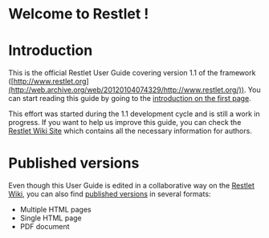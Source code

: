 Welcome to Restlet !
====================

Introduction
============

This is the official Restlet User Guide covering version 1.1 of the
framework
([http://www.restlet.org](http://web.archive.org/web/20120104074329/http://www.restlet.org/)).
You can start reading this guide by going to the [introduction on the
first
page](http://web.archive.org/web/20120104074329/http://wiki.restlet.org/docs_1.1/13-restlet/21-restlet.html "Introduction").

This effort was started during the 1.1 development cycle and is still a
work in progress. If you want to help us improve this guide, you can
check the [Restlet Wiki
Site](http://web.archive.org/web/20120104074329/http://wiki.restlet.org/about/2-restlet.html)
which contains all the necessary information for authors.

Published versions
==================

Even though this User Guide is edited in a collaborative way on the
[Restlet
Wiki](http://web.archive.org/web/20120104074329/http://wiki.restlet.org/),
you can also find [published
versions](http://web.archive.org/web/20120104074329/http://wiki.restlet.org/books)
in several formats:

-   Multiple HTML pages
-   Single HTML page
-   PDF document

